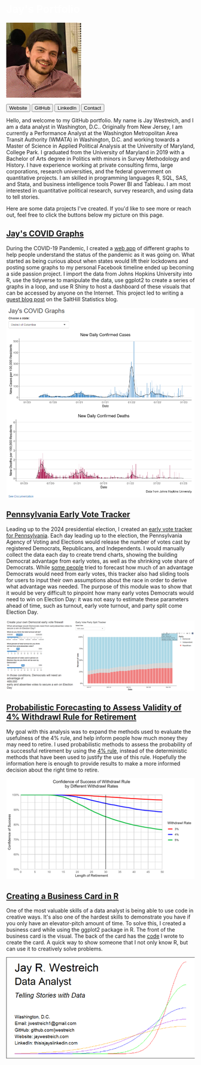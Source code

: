 # <span style="color:white">Jay's Portfolio</span>
![](/images/Profile_resized.png)


<a href="https://jaywestreich.com" target="_blank"><button>Website</button></a>
<a href="https://github.com/jwestreich" target="_blank"><button>GitHub</button></a>
<a href="https://thisisjayslinkedin.com" target="_blank"><button>LinkedIn</button></a>
<a href="http://jaywestreich.weebly.com/contact.html" target="_blank"><button>Contact</button></a>

Hello, and welcome to my GitHub portfolio. My name is Jay Westreich, and I am a data analyst in Washington, D.C.. Originally from New Jersey, I am currently a Performance Analyst at the Washington Metropolitan Area Transit Authority (WMATA) in Washington, D.C. and working towards a Master of Science in Applied Political Analysis at the University of Maryland, College Park. I graduated from the University of Maryland in 2019 with a Bachelor of Arts degree in Politics with minors in Survey Methodology and History. I have experience working at private consulting firms, large corporations, research universities, and the federal government on quantitative projects. I am skilled in programming languages R, SQL, SAS, and Stata, and business intelligence tools Power BI and Tableau. I am most interested in quantitative political research, survey research, and using data to tell stories.

Here are some data projects I've created. If you'd like to see more or reach out, feel free to click the buttons below my picture on this page.

## [Jay's COVID Graphs](https://github.com/jwestreich/jayscovidgraphs)
During the COVID-19 Pandemic, I created a [web app](https://www.jayscovidgraphs.com) of different graphs to help people understand the status of the pandemic as it was going on. What started as being curious about when states would lift their lockdowns and posting some graphs to my personal Facebook timeline ended up becoming a side passion project. I import the data from Johns Hopkins University into R, use the tidyverse to manipulate the data, use ggplot2 to create a series of graphs in a loop, and use R Shiny to host a dashboard of these visuals that can be accessed by anyone on the Internet. This project led to writing a [guest blog post](https://salthillstatistics.com/posts/79) on the SaltHill Statistics blog.

![](/images/JaysCOVIDgraphs.png)

## [Pennsylvania Early Vote Tracker](https://github.com/jwestreich/pa_early_vote)
Leading up to the 2024 presidential election, I created an [early vote tracker for Pennsylvania](https://jaysrshinyapps.shinyapps.io/pa_early_vote//). Each day leading up to the election, the Pennsylvania Agency of Voting and Elections would release the number of votes cast by registered Democrats, Republicans, and Independents. I would manually collect the data each day to create trend charts, showing the building Democrat advantage from early votes, as well as the shrinking vote share of Democrats. While [some people](https://twitter.com/blockedfreq/status/1843321985184731643) tried to forecast how much of an advantage Democrats would need from early votes, this tracker also had sliding tools for users to input their own assumptions about the race in order to derive what advantage was needed. The purpose of this module was to show that it would be very difficult to pinpoint how many early votes Democrats would need to win on Election Day: it was not easy to estimate these parameters ahead of time, such as turnout, early vote turnout, and party split come Election Day. 

![](/images/pa_early_vote_tracker.png)

## [Probabilistic Forecasting to Assess Validity of 4% Withdrawl Rule for Retirement](https://github.com/jwestreich/safe_withdrawl_rate)
My goal with this analysis was to expand the methods used to evaluate the usefulness of the 4% rule, and help inform people how much money they may need to retire. I used probabilistic methods to assess the probability of a successful retirement by using the [4% rule](https://www.bankrate.com/retirement/what-is-the-4-percent-rule/#:~:text=The%204%25%20rule%20is%20a,subsequent%20year%20for%2030%20years.), instead of the deterministic methods that have been used to justify the use of this rule. Hopefully the information here is enough to provide results to make a more informed decision about the right time to retire.

![](/images/withdrawl.png)

## [Creating a Business Card in R](https://github.com/jwestreich/business_card)
One of the most valuable skills of a data analyst is being able to use code in creative ways. It's also one of the hardest skills to demonstrate you have if you only have an elevator-pitch amount of time. To solve this, I created a business card while using the ggplot2 package in R. The front of the business card is the visual. The back of the card has the [code](https://github.com/jwestreich/business_card/blob/main/BusinessCard_public.R) I wrote to create the card. A quick way to show someone that I not only know R, but can use it to creatively solve problems.

![](/images/business_card.png)
